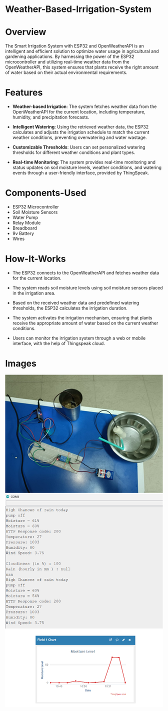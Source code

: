 # Weather-Based-Irrigation-System


# Overview
The Smart Irrigation System with ESP32 and OpenWeatherAPI is an intelligent and efficient solution to optimize water usage in agricultural and gardening applications. By harnessing the power of the ESP32 microcontroller and utilizing real-time weather data from the OpenWeatherAPI, this system ensures that plants receive the right amount of water based on their actual environmental requirements.

# Features
* **Weather-based Irrigation**: The system fetches weather data from the OpenWeatherAPI for the current location, including temperature, humidity, and precipitation forecasts.

* **Intelligent Watering**: Using the retrieved weather data, the ESP32 calculates and adjusts the irrigation schedule to match the current weather conditions, preventing overwatering and water wastage.

* **Customizable Thresholds**: Users can set personalized watering thresholds for different weather conditions and plant types.

* **Real-time Monitoring**: The system provides real-time monitoring and status updates on soil moisture levels, weather conditions, and watering events through a user-friendly interface, provided by ThingSpeak.

# Components-Used
* ESP32 Microcontroller
* Soil Moisture Sensors
* Water Pump
* Relay Module
* Breadboard
* 9v Battery
* Wires

# How-It-Works
* The ESP32 connects to the OpenWeatherAPI and fetches weather data for the current location.

* The system reads soil moisture levels using soil moisture sensors placed in the irrigation area.

* Based on the received weather data and predefined watering thresholds, the ESP32 calculates the irrigation duration.

* The system activates the irrigation mechanism, ensuring that plants receive the appropriate amount of water based on the current weather conditions.

* Users can monitor the irrigation system through a web or mobile interface, with the help of Thingspeak cloud.

# Images
![Example Image](images/image1.jpg)
![Example Image](images/image2.png)
![Example Image](images/image3.png)
